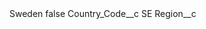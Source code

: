 <?xml version="1.0" encoding="UTF-8"?>
<CustomMetadata xmlns="http://soap.sforce.com/2006/04/metadata" xmlns:xsi="http://www.w3.org/2001/XMLSchema-instance" xmlns:xsd="http://www.w3.org/2001/XMLSchema">
    <label>Sweden</label>
    <protected>false</protected>
    <values>
        <field>Country_Code__c</field>
        <value xsi:type="xsd:string">SE</value>
    </values>
    <values>
        <field>Region__c</field>
        <value xsi:nil="true"/>
    </values>
</CustomMetadata>
